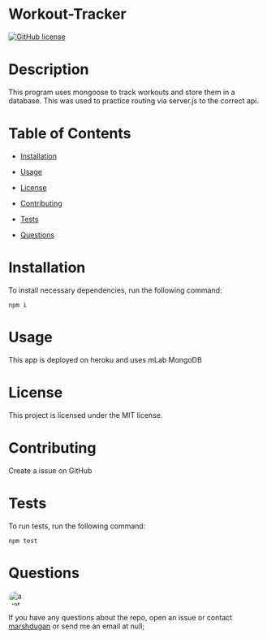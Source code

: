 # Workout-Tracker
  [![GitHub license](https://img.shields.io/badge/license-MIT-blue)](https://github.com/marshdugan)

# Description

This program uses mongoose to track workouts and store them in a database. This was used to practice routing via server.js to the correct api.

# Table of Contents

  * [Installation](#Installation)

  * [Usage](#Usage)

  * [License](#License)

  * [Contributing](#Contributing)

  * [Tests](#Tests)
  
  * [Questions](#Questions)

# Installation
  To install necessary dependencies, run the following command:
  ~~~
  npm i
  ~~~

# Usage
  This app is deployed on heroku and uses mLab MongoDB

# License
  This project is licensed under the MIT license.

# Contributing
  Create a issue on GitHub

# Tests
  To run tests, run the following command:
  ~~~
  npm test
  ~~~

# Questions
  <img src="https://avatars2.githubusercontent.com/u/54903099?v=4" alt="avatar" style="border-radius: 16px" width="30"/>

  If you have any questions about the repo, open an issue or contact [marshdugan](https://api.github.com/users/marshdugan) or send me an email at null;


